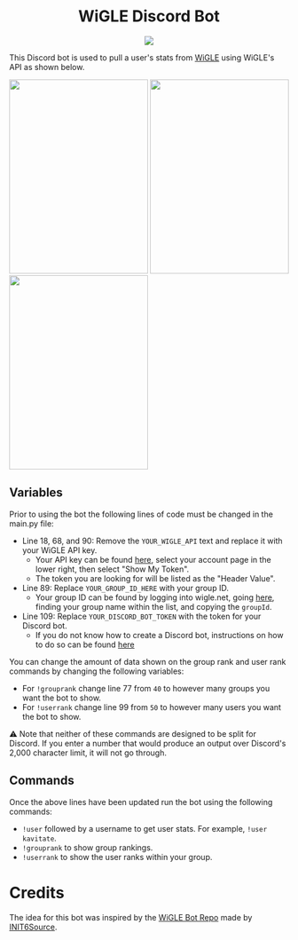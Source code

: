 <h1 align="center"> WiGLE Discord Bot</h1>

<p align="center">
  <img src="https://i.imgur.com/CRKolzB.jpg">
</p>

This Discord bot is used to pull a user's stats from [WiGLE](https://wigle.net/) using WiGLE's API as shown below.

<p float="left">
  <img src="https://i.imgur.com/NMJ8IRX.png" width="250" height="350"/>
  <img src="https://i.imgur.com/wWNkkHu.png" width="250" height="350"/> 
  <img src="https://i.imgur.com/lm32cxi.png" width="250" height="350"/>
</p>

## Variables
Prior to using the bot the following lines of code must be changed in the main.py file:
- Line 18, 68, and 90: Remove the `YOUR_WIGLE_API` text and replace it with your WiGLE API key.
  - Your API key can be found [here](https://api.wigle.net/), select your account page in the lower right, then select "Show My Token".
  - The token you are looking for will be listed as the "Header Value".
- Line 89: Replace `YOUR_GROUP_ID_HERE` with your group ID.
  - Your group ID can be found by logging into wigle.net, going [here](https://api.wigle.net/api/v2/stats/group), finding your group name within the list, and copying the `groupId`.
- Line 109: Replace `YOUR_DISCORD_BOT_TOKEN` with the token for your Discord bot.
  - If you do not know how to create a Discord bot, instructions on how to do so can be found [here](https://discordpy.readthedocs.io/en/stable/discord.html)

You can change the amount of data shown on the group rank and user rank commands by changing the following variables:
- For `!grouprank` change line 77 from `40` to however many groups you want the bot to show.
- For `!userrank` change line 99 from `50` to however many users you want the bot to show.

:warning: Note that neither of these commands are designed to be split for Discord. If you enter a number that would produce an output over Discord's 2,000 character limit, it will not go through.

## Commands
Once the above lines have been updated run the bot using the following commands:
- `!user` followed by a username to get user stats. For example, `!user kavitate`.
- `!grouprank` to show group rankings.
- `!userrank` to show the user ranks within your group.

# Credits
The idea for this bot was inspired by the [WiGLE Bot Repo](https://github.com/INIT6Source/WiGLE-bot) made by [INIT6Source](https://github.com/INIT6Source).
